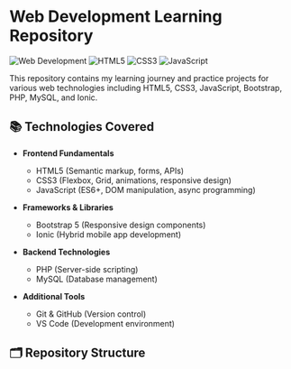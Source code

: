 # Web Development Learning Repository

![Web Development](https://img.shields.io/badge/Web-Development-blue) 
![HTML5](https://img.shields.io/badge/HTML5-E34F26?logo=html5&logoColor=white)
![CSS3](https://img.shields.io/badge/CSS3-1572B6?logo=css3&logoColor=white)
![JavaScript](https://img.shields.io/badge/JavaScript-F7DF1E?logo=javascript&logoColor=black)

This repository contains my learning journey and practice projects for various web technologies including HTML5, CSS3, JavaScript, Bootstrap, PHP, MySQL, and Ionic.

## 📚 Technologies Covered

- **Frontend Fundamentals**
  - HTML5 (Semantic markup, forms, APIs)
  - CSS3 (Flexbox, Grid, animations, responsive design)
  - JavaScript (ES6+, DOM manipulation, async programming)

- **Frameworks & Libraries**
  - Bootstrap 5 (Responsive design components)
  - Ionic (Hybrid mobile app development)

- **Backend Technologies**
  - PHP (Server-side scripting)
  - MySQL (Database management)

- **Additional Tools**
  - Git & GitHub (Version control)
  - VS Code (Development environment)

## 🗂 Repository Structure
